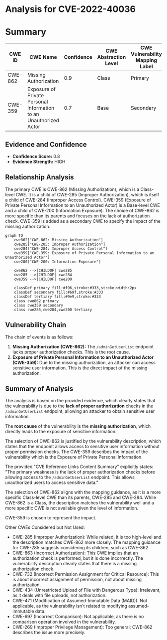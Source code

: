 # Analysis for CVE-2022-40036

# Summary
| CWE ID | CWE Name | Confidence | CWE Abstraction Level | CWE Vulnerability Mapping Label | CWE-Vulnerability Mapping Notes |
|---|---|---|---|---|---|
| CWE-862 | Missing Authorization | 0.9 | Class | Primary | Allowed-with-Review |
| CWE-359 | Exposure of Private Personal Information to an Unauthorized Actor | 0.7 | Base | Secondary | Allowed |

## Evidence and Confidence

*   **Confidence Score:** 0.8
*   **Evidence Strength:** HIGH

## Relationship Analysis
The primary CWE is CWE-862 (Missing Authorization), which is a Class-level CWE. It is a child of CWE-285 (Improper Authorization), which is itself a child of CWE-284 (Improper Access Control). CWE-359 (Exposure of Private Personal Information to an Unauthorized Actor) is a Base-level CWE and a child of CWE-200 (Information Exposure). The choice of CWE-862 is more specific than its parents and focuses on the lack of authorization check. CWE-359 is added as a secondary CWE to specify the impact of the missing authorization.

```mermaid
graph TD
    cwe862["CWE-862: Missing Authorization"]
    cwe285["CWE-285: Improper Authorization"]
    cwe284["CWE-284: Improper Access Control"]
    cwe359["CWE-359: Exposure of Private Personal Information to an Unauthorized Actor"]
    cwe200["CWE-200: Information Exposure"]
    
    cwe862 -->|CHILDOF| cwe285
    cwe285 -->|CHILDOF| cwe284
    cwe359 -->|CHILDOF| cwe200
    
    classDef primary fill:#f96,stroke:#333,stroke-width:2px
    classDef secondary fill:#69f,stroke:#333
    classDef tertiary fill:#9e9,stroke:#333
    class cwe862 primary
    class cwe359 secondary
    class cwe285,cwe284,cwe200 tertiary
```

## Vulnerability Chain
The chain of events is as follows:
1.  **Missing Authorization (CWE-862):** The `/adminGetUserList` endpoint lacks proper authorization checks. This is the root cause.
2.  **Exposure of Private Personal Information to an Unauthorized Actor (CWE-359):** Due to the missing authorization, an attacker can access sensitive user information. This is the direct impact of the missing authorization.

## Summary of Analysis
The analysis is based on the provided evidence, which clearly states that the vulnerability is due to the **lack of proper authorization** checks in the `/adminGetUserList` endpoint, allowing an attacker to obtain sensitive user information.

The **root cause** of the vulnerability is the **missing authorization**, which directly leads to the exposure of sensitive information.

The selection of CWE-862 is justified by the vulnerability description, which states that the endpoint allows access to sensitive user information without proper permission checks.
The CWE-359 describes the impact of the vulnerability which is the Exposure of Private Personal Information.

The provided "CVE Reference Links Content Summary" explicitly states: "The primary weakness is the lack of proper authorization checks before allowing access to the `/adminGetUserList` endpoint. This allows unauthorized users to access sensitive data."

The selection of CWE-862 aligns with the mapping guidance, as it is a more specific Class-level CWE than its parents, CWE-285 and CWE-284. While CWE-862 is a Class, the description matches the vulnerability well and a more specific CWE is not available given the level of information.

CWE-359 is chosen to represent the impact.

Other CWEs Considered but Not Used:

*   CWE-285 (Improper Authorization): While related, it is too high-level and the description matches CWE-862 more closely. The mapping guidance for CWE-285 suggests considering its children, such as CWE-862.
*   CWE-863 (Incorrect Authorization): This CWE implies that an authorization check is performed, but it is done incorrectly. The vulnerability description clearly states that there is a missing authorization check.
*   CWE-732 (Incorrect Permission Assignment for Critical Resource): This is about incorrect assignment of permission, not about missing authorization.
*   CWE-434 (Unrestricted Upload of File with Dangerous Type): Irrelevant, as it deals with file uploads, not authorization.
*   CWE-471 (Modification of Assumed-Immutable Data (MAID)): Not applicable, as the vulnerability isn't related to modifying assumed-immutable data.
*   CWE-697 (Incorrect Comparison): Not applicable, as there is no comparison operation involved in the vulnerability.
*   CWE-269 (Improper Privilege Management): Too general; CWE-862 describes the issue more precisely.